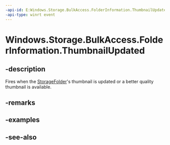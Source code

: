 ```yaml
---
-api-id: E:Windows.Storage.BulkAccess.FolderInformation.ThumbnailUpdated
-api-type: winrt event
---
```


<!-- Event syntax
public event Windows.Foundation.TypedEventHandler ThumbnailUpdated<Windows.Storage.BulkAccess.IStorageItemInformation,  object>
-->

# Windows.Storage.BulkAccess.FolderInformation.ThumbnailUpdated

## -description
Fires when the [StorageFolder](../windows.storage/storagefolder.md)'s thumbnail is updated or a better quality thumbnail is available.

## -remarks

## -examples

## -see-also
